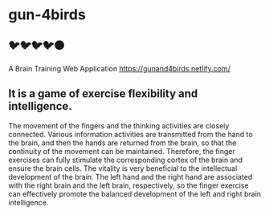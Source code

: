 # gun-4birds

## 🐦🐦🐦🐦⚫️
A Brain Training Web Application
https://gunand4birds.netlify.com/

## It is a game of exercise flexibility and intelligence.
The movement of the fingers and the thinking activities are closely connected. 
Various information activities are transmitted from the hand to the brain, 
and then the hands are returned from the brain, 
so that the continuity of the movement can be maintained. 
Therefore, the finger exercises can fully stimulate the corresponding cortex of the brain and ensure the brain cells. 
The vitality is very beneficial to the intellectual development of the brain. 
The left hand and the right hand are associated with the right brain and the left brain, respectively, 
so the finger exercise can effectively promote the balanced development of the left and right brain intelligence.

